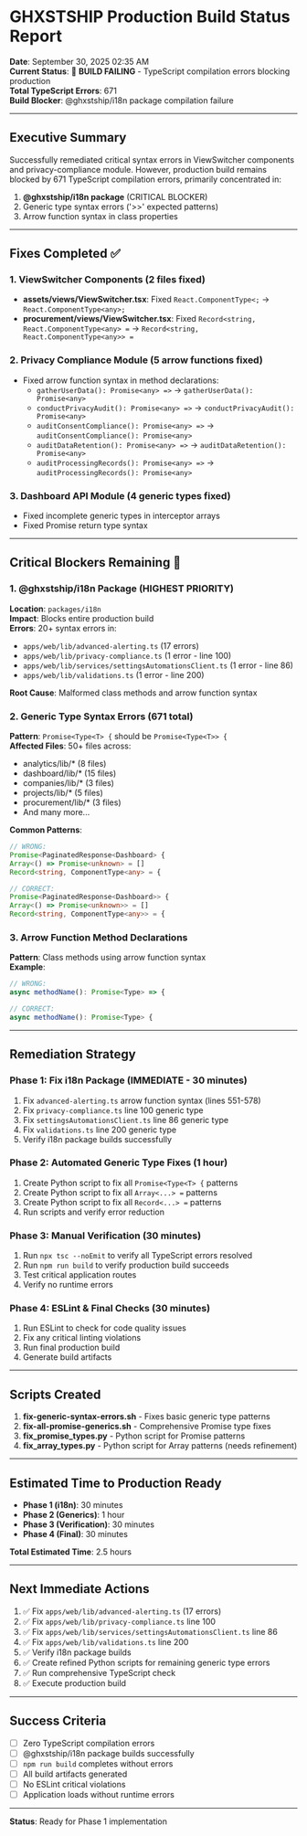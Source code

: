 # GHXSTSHIP Production Build Status Report
**Date**: September 30, 2025 02:35 AM  
**Current Status**: 🔴 **BUILD FAILING** - TypeScript compilation errors blocking production  
**Total TypeScript Errors**: 671  
**Build Blocker**: @ghxstship/i18n package compilation failure  

---

## Executive Summary

Successfully remediated critical syntax errors in ViewSwitcher components and privacy-compliance module. However, production build remains blocked by 671 TypeScript compilation errors, primarily concentrated in:

1. **@ghxstship/i18n package** (CRITICAL BLOCKER)
2. Generic type syntax errors ('>>' expected patterns)
3. Arrow function syntax in class properties

---

## Fixes Completed ✅

### 1. ViewSwitcher Components (2 files fixed)
- **assets/views/ViewSwitcher.tsx**: Fixed `React.ComponentType<;` → `React.ComponentType<any>;`
- **procurement/views/ViewSwitcher.tsx**: Fixed `Record<string, React.ComponentType<any> =` → `Record<string, React.ComponentType<any>> =`

### 2. Privacy Compliance Module (5 arrow functions fixed)
- Fixed arrow function syntax in method declarations:
  - `gatherUserData(): Promise<any> =>` → `gatherUserData(): Promise<any>`
  - `conductPrivacyAudit(): Promise<any> =>` → `conductPrivacyAudit(): Promise<any>`
  - `auditConsentCompliance(): Promise<any> =>` → `auditConsentCompliance(): Promise<any>`
  - `auditDataRetention(): Promise<any> =>` → `auditDataRetention(): Promise<any>`
  - `auditProcessingRecords(): Promise<any> =>` → `auditProcessingRecords(): Promise<any>`

### 3. Dashboard API Module (4 generic types fixed)
- Fixed incomplete generic types in interceptor arrays
- Fixed Promise return type syntax

---

## Critical Blockers Remaining 🔴

### 1. @ghxstship/i18n Package (HIGHEST PRIORITY)
**Location**: `packages/i18n`  
**Impact**: Blocks entire production build  
**Errors**: 20+ syntax errors in:
- `apps/web/lib/advanced-alerting.ts` (17 errors)
- `apps/web/lib/privacy-compliance.ts` (1 error - line 100)
- `apps/web/lib/services/settingsAutomationsClient.ts` (1 error - line 86)
- `apps/web/lib/validations.ts` (1 error - line 200)

**Root Cause**: Malformed class methods and arrow function syntax

### 2. Generic Type Syntax Errors (671 total)
**Pattern**: `Promise<Type<T> {` should be `Promise<Type<T>> {`  
**Affected Files**: 50+ files across:
- analytics/lib/* (8 files)
- dashboard/lib/* (15 files)
- companies/lib/* (3 files)
- projects/lib/* (5 files)
- procurement/lib/* (3 files)
- And many more...

**Common Patterns**:
```typescript
// WRONG:
Promise<PaginatedResponse<Dashboard> {
Array<() => Promise<unknown> = []
Record<string, ComponentType<any> = {

// CORRECT:
Promise<PaginatedResponse<Dashboard>> {
Array<() => Promise<unknown>> = []
Record<string, ComponentType<any>> = {
```

### 3. Arrow Function Method Declarations
**Pattern**: Class methods using arrow function syntax  
**Example**:
```typescript
// WRONG:
async methodName(): Promise<Type> => {

// CORRECT:
async methodName(): Promise<Type> {
```

---

## Remediation Strategy

### Phase 1: Fix i18n Package (IMMEDIATE - 30 minutes)
1. Fix `advanced-alerting.ts` arrow function syntax (lines 551-578)
2. Fix `privacy-compliance.ts` line 100 generic type
3. Fix `settingsAutomationsClient.ts` line 86 generic type
4. Fix `validations.ts` line 200 generic type
5. Verify i18n package builds successfully

### Phase 2: Automated Generic Type Fixes (1 hour)
1. Create Python script to fix all `Promise<Type<T> {` patterns
2. Create Python script to fix all `Array<...> =` patterns
3. Create Python script to fix all `Record<...> =` patterns
4. Run scripts and verify error reduction

### Phase 3: Manual Verification (30 minutes)
1. Run `npx tsc --noEmit` to verify all TypeScript errors resolved
2. Run `npm run build` to verify production build succeeds
3. Test critical application routes
4. Verify no runtime errors

### Phase 4: ESLint & Final Checks (30 minutes)
1. Run ESLint to check for code quality issues
2. Fix any critical linting violations
3. Run final production build
4. Generate build artifacts

---

## Scripts Created

1. **fix-generic-syntax-errors.sh** - Fixes basic generic type patterns
2. **fix-all-promise-generics.sh** - Comprehensive Promise type fixes
3. **fix_promise_types.py** - Python script for Promise patterns
4. **fix_array_types.py** - Python script for Array patterns (needs refinement)

---

## Estimated Time to Production Ready

- **Phase 1 (i18n)**: 30 minutes
- **Phase 2 (Generics)**: 1 hour
- **Phase 3 (Verification)**: 30 minutes
- **Phase 4 (Final)**: 30 minutes

**Total Estimated Time**: 2.5 hours

---

## Next Immediate Actions

1. ✅ Fix `apps/web/lib/advanced-alerting.ts` (17 errors)
2. ✅ Fix `apps/web/lib/privacy-compliance.ts` line 100
3. ✅ Fix `apps/web/lib/services/settingsAutomationsClient.ts` line 86
4. ✅ Fix `apps/web/lib/validations.ts` line 200
5. ✅ Verify i18n package builds
6. ✅ Create refined Python scripts for remaining generic type errors
7. ✅ Run comprehensive TypeScript check
8. ✅ Execute production build

---

## Success Criteria

- [ ] Zero TypeScript compilation errors
- [ ] @ghxstship/i18n package builds successfully
- [ ] `npm run build` completes without errors
- [ ] All build artifacts generated
- [ ] No ESLint critical violations
- [ ] Application loads without runtime errors

---

**Status**: Ready for Phase 1 implementation
